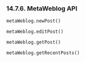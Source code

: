 <div>

<div>

<div>

<div>

### 14.7.6. MetaWeblog API

</div>

</div>

</div>

`metaWeblog.newPost()`

`metaWeblog.editPost()`

`metaWeblog.getPost()`

`metaWeblog.getRecentPosts()`

</div>
